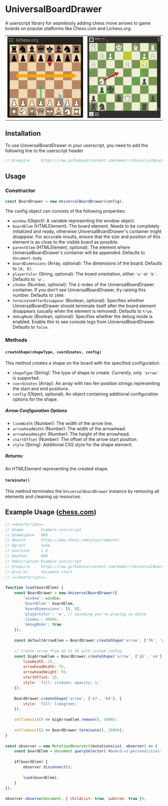 # UniversalBoardDrawer
A userscript library for seamlessly adding chess move arrows to game boards on popular platforms like Chess.com and Lichess.org.

<table>
  <tr>
    <td>
      <img src="assets/example2.png" alt="Example 2" style="max-width: 100%; height: auto;">
    </td>
    <td>
      <img src="assets/example3.png" alt="Example 3" style="width: 500px; height: auto;">
    </td>
  </tr>
</table>

## Installation

To use UniversalBoardDrawer in your userscript, you need to add the following line to the userscript header

```js
// @require     https://raw.githubusercontent.com/Hakorr/UniversalBoardDrawer/main/UniversalBoardDrawer.js
```

## Usage

### Constructor
```javascript
const BoardDrawer = new UniversalBoardDrawer(config);
```

The config object can consists of the following properties:

- `window` (Object): A variable representing the window object.
- `boardElem` (HTMLElement): The board element. Needs to be completely initialized and ready, otherwise UniversalBoardDrawer's container might disappear. For accurate results, ensure that the size and position of this element is as close to the visible board as possible.
- `parentElem` (HTMLElement, optional): The element where UniversalBoardDrawer's container will be appended. Defaults to `document.body`.
- `boardDimensions` (Array, optional): The dimensions of the board. Defaults to `[8, 8]`.
- `playerColor` (String, optional): The board orientation, either `'w'` or `'b'`. Defaults to `'w'`.
- `zIndex` (Number, optional): The z-index of the UniversalBoardDrawer container. If you don't see UniversalBoardDrawer, try raising this number. Defaults to `1000`.
- `terminateAfterDisappear` (Boolean, optional): Specifies whether UniversalBoardDrawer should terminate itself after the board element disappears (usually when the element is removed). Defaults to `true`.
- `debugMode` (Boolean, optional): Specifies whether the debug mode is enabled. Enable this to see console logs from UniversalBoardDrawer. Defaults to `false`.

### Methods

#### `createShape(shapeType, coordinates, config)`
This method creates a shape on the board with the specified configuration.

- `shapeType` (String): The type of shape to create. Currently, only `'arrow'` is supported.
- `coordinates` (Array): An array with two fen position strings representing the start and end positions.
- `config` (Object, optional): An object containing additional configuration options for the shape.

##### Arrow Configuration Options
- `lineWidth` (Number): The width of the arrow line.
- `arrowheadWidth` (Number): The width of the arrowhead.
- `arrowheadHeight` (Number): The height of the arrowhead.
- `startOffset` (Number): The offset of the arrow start position.
- `style` (String): Additional CSS style for the shape element.

##### Returns:
An HTMLElement representing the created shape.

#### `terminate()`
This method terminates the `UniversalBoardDrawer` instance by removing all elements and cleaning up resources.

## Example Usage ([chess.com](https://www.chess.com/play/computer))

```javascript
// ==UserScript==
// @name        Example userscript
// @namespace   HKR
// @match       https://www.chess.com/play/computer
// @grant       none
// @version     1.0
// @author      HKR
// @description Example userscript
// @require     https://raw.githubusercontent.com/Hakorr/UniversalBoardDrawer/main/UniversalBoardDrawer.js
// @run-at      document-start
// ==/UserScript==

function load(boardElem) {
    const BoardDrawer = new UniversalBoardDrawer({
        'window': window,
        'boardElem': boardElem,
        'boardDimensions': [8, 8],
        'playerColor': 'w', // assuming you're playing as white
        'zIndex': 99999,
        'debugMode': true
    });

    const defaultArrowElem = BoardDrawer.createShape('arrow', ['f6', 'g7']); // create arrow from h1 to h6, with default config

    // create arrow from d2 to f6 with custom config
    const bigArrowElem = BoardDrawer.createShape('arrow', ['g5', 'e4'], {
        lineWidth: 25,
        arrowheadWidth: 75,
        arrowheadHeight: 55,
        startOffset: 25,
        style: `fill: crimson; opacity: 1;`
    });

    BoardDrawer.createShape('arrow', ['e7', 'b4'], {
        style: `fill: limegreen;`
    });

    setTimeout(() => bigArrowElem.remove(), 5000);

    setTimeout(() => BoardDrawer.terminate(), 10000);
}

const observer = new MutationObserver((mutationsList, observer) => {
    const boardElem = document.querySelector('#board-vs-personalities');

    if(boardElem) {
        observer.disconnect();

        load(boardElem);
    }
});

observer.observe(document, { childList: true, subtree: true });
```
